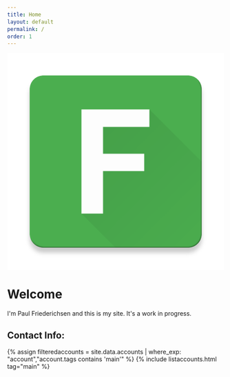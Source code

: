 ```yaml
---
title: Home
layout: default
permalink: /
order: 1
---
```


<img src="avatar.png" style="display: block; margin: auto;" alt=""> 

# Welcome

I'm Paul Friederichsen and this is my site. It's a work in progress.

## Contact Info:

{% assign filteredaccounts = site.data.accounts | where_exp: "account","account.tags contains 'main'" %}
{% include listaccounts.html tag="main" %}

